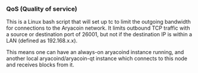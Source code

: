 ### QoS (Quality of service) ###

This is a Linux bash script that will set up tc to limit the outgoing bandwidth for connections to the Aryacoin network. It limits outbound TCP traffic with a source or destination port of 26001, but not if the destination IP is within a LAN (defined as 192.168.x.x).

This means one can have an always-on aryacoind instance running, and another local aryacoind/aryacoin-qt instance which connects to this node and receives blocks from it.

